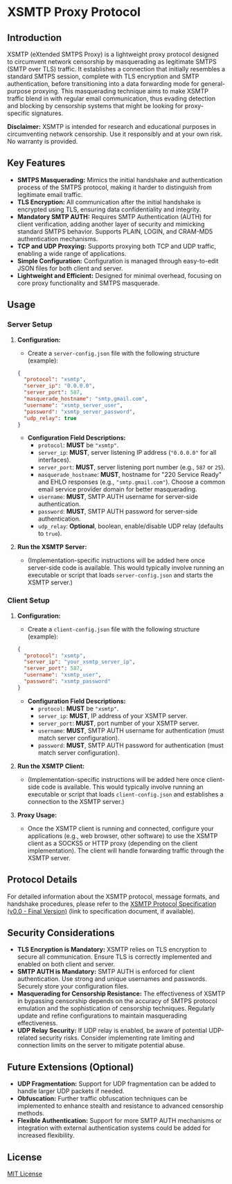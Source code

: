 # XSMTP Proxy Protocol

## Introduction

XSMTP (eXtended SMTPS Proxy) is a lightweight proxy protocol designed to circumvent network censorship by masquerading as legitimate SMTPS (SMTP over TLS) traffic. It establishes a connection that initially resembles a standard SMTPS session, complete with TLS encryption and SMTP authentication, before transitioning into a data forwarding mode for general-purpose proxying. This masquerading technique aims to make XSMTP traffic blend in with regular email communication, thus evading detection and blocking by censorship systems that might be looking for proxy-specific signatures.

**Disclaimer:** XSMTP is intended for research and educational purposes in circumventing network censorship. Use it responsibly and at your own risk. No warranty is provided.

## Key Features

*   **SMTPS Masquerading:**  Mimics the initial handshake and authentication process of the SMTPS protocol, making it harder to distinguish from legitimate email traffic.
*   **TLS Encryption:**  All communication after the initial handshake is encrypted using TLS, ensuring data confidentiality and integrity.
*   **Mandatory SMTP AUTH:**  Requires SMTP Authentication (AUTH) for client verification, adding another layer of security and mimicking standard SMTPS behavior. Supports PLAIN, LOGIN, and CRAM-MD5 authentication mechanisms.
*   **TCP and UDP Proxying:** Supports proxying both TCP and UDP traffic, enabling a wide range of applications.
*   **Simple Configuration:**  Configuration is managed through easy-to-edit JSON files for both client and server.
*   **Lightweight and Efficient:** Designed for minimal overhead, focusing on core proxy functionality and SMTPS masquerade.

## Usage

### Server Setup

1.  **Configuration:**
    *   Create a `server-config.json` file with the following structure (example):

    ```json
    {
      "protocol": "xsmtp",
      "server_ip": "0.0.0.0",
      "server_port": 587,
      "masquerade_hostname": "smtp.gmail.com",
      "username": "xsmtp_server_user",
      "password": "xsmtp_server_password",
      "udp_relay": true
    }
    ```

    *   **Configuration Field Descriptions:**
        *   `protocol`:  **MUST** be `"xsmtp"`.
        *   `server_ip`:  **MUST**, server listening IP address (`"0.0.0.0"` for all interfaces).
        *   `server_port`: **MUST**, server listening port number (e.g., `587` or `25`).
        *   `masquerade_hostname`: **MUST**, hostname for "220 Service Ready" and EHLO responses (e.g., `"smtp.gmail.com"`). Choose a common email service provider domain for better masquerading.
        *   `username`:  **MUST**, SMTP AUTH username for server-side authentication.
        *   `password`:  **MUST**, SMTP AUTH password for server-side authentication.
        *   `udp_relay`: **Optional**, boolean, enable/disable UDP relay (defaults to `true`).

2.  **Run the XSMTP Server:**
    *   (Implementation-specific instructions will be added here once server-side code is available.  This would typically involve running an executable or script that loads `server-config.json` and starts the XSMTP server.)

### Client Setup

1.  **Configuration:**
    *   Create a `client-config.json` file with the following structure (example):

    ```json
    {
      "protocol": "xsmtp",
      "server_ip": "your_xsmtp_server_ip",
      "server_port": 587,
      "username": "xsmtp_user",
      "password": "xsmtp_password"
    }
    ```

    *   **Configuration Field Descriptions:**
        *   `protocol`:  **MUST** be `"xsmtp"`.
        *   `server_ip`:  **MUST**, IP address of your XSMTP server.
        *   `server_port`: **MUST**, port number of your XSMTP server.
        *   `username`:  **MUST**, SMTP AUTH username for authentication (must match server configuration).
        *   `password`:  **MUST**, SMTP AUTH password for authentication (must match server configuration).

2.  **Run the XSMTP Client:**
    *   (Implementation-specific instructions will be added here once client-side code is available. This would typically involve running an executable or script that loads `client-config.json` and establishes a connection to the XSMTP server.)

3.  **Proxy Usage:**
    *   Once the XSMTP client is running and connected, configure your applications (e.g., web browser, other software) to use the XSMTP client as a SOCKS5 or HTTP proxy (depending on the client implementation). The client will handle forwarding traffic through the XSMTP server.

## Protocol Details

For detailed information about the XSMTP protocol, message formats, and handshake procedures, please refer to the [XSMTP Protocol Specification (v0.0 - Final Version)](XSMTP_Protocol_Specification_v0.0.md) (link to specification document, if available).

## Security Considerations

*   **TLS Encryption is Mandatory:** XSMTP relies on TLS encryption to secure all communication. Ensure TLS is correctly implemented and enabled on both client and server.
*   **SMTP AUTH is Mandatory:**  SMTP AUTH is enforced for client authentication. Use strong and unique usernames and passwords. Securely store your configuration files.
*   **Masquerading for Censorship Resistance:** The effectiveness of XSMTP in bypassing censorship depends on the accuracy of SMTPS protocol emulation and the sophistication of censorship techniques. Regularly update and refine configurations to maintain masquerading effectiveness.
*   **UDP Relay Security:** If UDP relay is enabled, be aware of potential UDP-related security risks. Consider implementing rate limiting and connection limits on the server to mitigate potential abuse.

## Future Extensions (Optional)

*   **UDP Fragmentation:**  Support for UDP fragmentation can be added to handle larger UDP packets if needed.
*   **Obfuscation:**  Further traffic obfuscation techniques can be implemented to enhance stealth and resistance to advanced censorship methods.
*   **Flexible Authentication:**  Support for more SMTP AUTH mechanisms or integration with external authentication systems could be added for increased flexibility.

## License

[MIT License](LICENSE)

